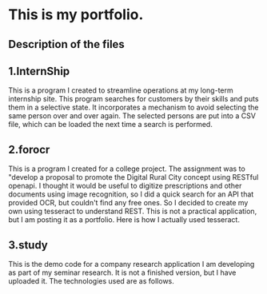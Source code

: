 # This is my portfolio.
## Description of the files
1.InternShip
---
This is a program I created to streamline operations at my long-term internship site.
This program searches for customers by their skills and puts them in a selective state. It incorporates a mechanism to avoid selecting the same person over and over again. The selected persons are put into a CSV file, which can be loaded the next time a search is performed.

2.forocr
---
This is a program I created for a college project. The assignment was to "develop a proposal to promote the Digital Rural City concept using RESTful openapi.
I thought it would be useful to digitize prescriptions and other documents using image recognition, so I did a quick search for an API that provided OCR, but couldn't find any free ones.
So I decided to create my own using tesseract to understand REST. This is not a practical application, but I am posting it as a portfolio.
Here is how I actually used tesseract.

3.study
---
This is the demo code for a company research application I am developing as part of my seminar research. It is not a finished version, but I have uploaded it.
The technologies used are as follows.
